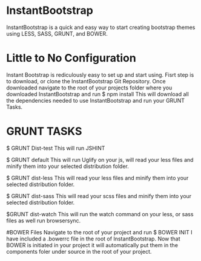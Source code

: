 # InstantBootstrap
InstantBootstrap is a quick and easy way to start creating bootstrap themes using LESS, SASS, GRUNT, and BOWER.
# Little to No Configuration
Instant Bootstrap is rediculously easy to set up and start using.
Fisrt step is to download, or clone the InstantBootstrap Git Repository.
Once downloaded navigate to the root of your projects folder where you downloaded InstantBootstrap and run $ npm install
This will download all the dependencies needed to use InstantBootstrap and run your GRUNT Tasks.

# GRUNT TASKS
$ GRUNT Dist-test 
This will run JSHINT

$ GRUNT default
This will run Uglify on your js, will read your less files and minify them into your selected distribution folder.

$ GRUNT dist-less
This will read your less files and minify them into your selected distribution folder.

$ GRUNT dist-sass
This will read your scss files and minify them into your selected distribution folder.

$GRUNT dist-watch
This will run the watch command on your less, or sass files as well run browsersync.

#BOWER Files
Navigate to the root of your project and run $ BOWER INIT
I have included a .bowerrc file in the root of InstantBootstrap. Now that BOWER is initiated in your project it will automatically put them in the components foler under source in the root of your project.